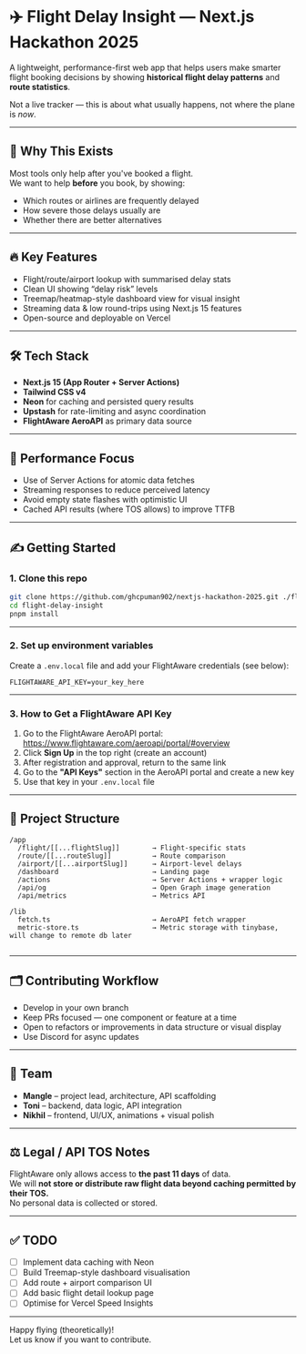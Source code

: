 # ✈️ Flight Delay Insight — Next.js Hackathon 2025

A lightweight, performance-first web app that helps users make smarter flight booking decisions by showing **historical flight delay patterns** and **route statistics**.  

Not a live tracker — this is about what usually happens, not where the plane is *now*.

---

## 🧠 Why This Exists

Most tools only help after you've booked a flight.  
We want to help **before** you book, by showing:
- Which routes or airlines are frequently delayed
- How severe those delays usually are
- Whether there are better alternatives

---

## 🔥 Key Features

- Flight/route/airport lookup with summarised delay stats  
- Clean UI showing “delay risk” levels  
- Treemap/heatmap-style dashboard view for visual insight  
- Streaming data & low round-trips using Next.js 15 features  
- Open-source and deployable on Vercel  

---

## 🛠 Tech Stack

- **Next.js 15 (App Router + Server Actions)**  
- **Tailwind CSS v4**  
- **Neon** for caching and persisted query results  
- **Upstash** for rate-limiting and async coordination  
- **FlightAware AeroAPI** as primary data source  

---

## 🧪 Performance Focus

- Use of Server Actions for atomic data fetches  
- Streaming responses to reduce perceived latency  
- Avoid empty state flashes with optimistic UI  
- Cached API results (where TOS allows) to improve TTFB

---

## ✍️ Getting Started

### 1. Clone this repo

```bash
git clone https://github.com/ghcpuman902/nextjs-hackathon-2025.git ./flight-delay-insight
cd flight-delay-insight
pnpm install
```

---

### 2. Set up environment variables

Create a `.env.local` file and add your FlightAware credentials (see below):

```
FLIGHTAWARE_API_KEY=your_key_here
```

---

### 3. How to Get a FlightAware API Key

1. Go to the FlightAware AeroAPI portal:  
   https://www.flightaware.com/aeroapi/portal/#overview
2. Click **Sign Up** in the top right (create an account)
3. After registration and approval, return to the same link  
4. Go to the **"API Keys"** section in the AeroAPI portal and create a new key  
5. Use that key in your `.env.local` file

---

## 🧱 Project Structure

```
/app
  /flight/[[...flightSlug]]        → Flight-specific stats
  /route/[[...routeSlug]]          → Route comparison
  /airport/[[...airportSlug]]      → Airport-level delays
  /dashboard                       → Landing page
  /actions                         → Server Actions + wrapper logic
  /api/og                          → Open Graph image generation
  /api/metrics                     → Metrics API

/lib
  fetch.ts                         → AeroAPI fetch wrapper
  metric-store.ts                  → Metric storage with tinybase, will change to remote db later


```

---

## 🗂 Contributing Workflow

- Develop in your own branch  
- Keep PRs focused — one component or feature at a time  
- Open to refactors or improvements in data structure or visual display  
- Use Discord for async updates

---

## 📅 Team

- **Mangle** – project lead, architecture, API scaffolding  
- **Toni** – backend, data logic, API integration  
- **Nikhil** – frontend, UI/UX, animations + visual polish  

---

## ⚖️ Legal / API TOS Notes

FlightAware only allows access to **the past 11 days** of data.  
We will **not store or distribute raw flight data beyond caching permitted by their TOS.**  
No personal data is collected or stored.

---

## ✅ TODO

- [ ] Implement data caching with Neon  
- [ ] Build Treemap-style dashboard visualisation  
- [ ] Add route + airport comparison UI  
- [ ] Add basic flight detail lookup page  
- [ ] Optimise for Vercel Speed Insights

---

Happy flying (theoretically)!  
Let us know if you want to contribute.